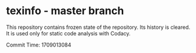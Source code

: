 # texinfo - master branch

This repository contains frozen state of the repository.
Its history is cleared. It is used only for static code
analysis with Codacy.

Commit Time: 1709013084